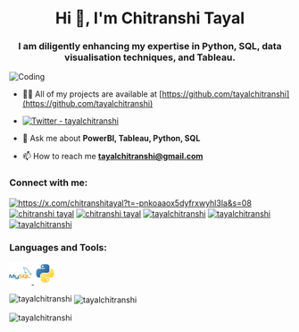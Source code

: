 <h1 align="center">Hi 👋, I'm Chitranshi Tayal</h1>
<h3 align="center">I am diligently enhancing my expertise in Python, SQL, data visualisation techniques, and Tableau.</h3>
<img align="centre" alt="Coding" width="350" src="https://user-images.githubusercontent.com/74038190/236119160-976a0405-caa7-470c-9356-16d43402ea0a.gif">

- 👨‍💻 All of my projects are available at [https://github.com/tayalchitranshi](https://github.com/tayalchitranshi)
- <p align="centre"> <a href="Twitter - tayalchitranshi" target="blank"><img src="https://img.shields.io/twitter/follow/https://x.com/chitranshitayal?t=-pnkoaaox5dyfrxwyhl3la&s=08?logo=twitter&style=for-the-badge" alt="Twitter - tayalchitranshi" /></a> </p>

- 💬 Ask me about **PowerBI, Tableau, Python, SQL**

- 📫 How to reach me **tayalchitranshi@gmail.com**

<h3 align="left">Connect with me:</h3>
<p align="left">
<a href="tayalchitranshi" target="blank"><img align="center" src="https://raw.githubusercontent.com/rahuldkjain/github-profile-readme-generator/master/src/images/icons/Social/twitter.svg" alt="https://x.com/chitranshitayal?t=-pnkoaaox5dyfrxwyhl3la&s=08" height="30" width="40" /></a>
<a href="https://linkedin.com/in/chitranshi tayal" target="blank"><img align="center" src="https://raw.githubusercontent.com/rahuldkjain/github-profile-readme-generator/master/src/images/icons/Social/linked-in-alt.svg" alt="chitranshi tayal" height="30" width="40" /></a>
<a href="https://kaggle.com/chitranshi tayal" target="blank"><img align="center" src="https://raw.githubusercontent.com/rahuldkjain/github-profile-readme-generator/master/src/images/icons/Social/kaggle.svg" alt="chitranshi tayal" height="30" width="40" /></a>
<a href="https://instagram.com/tayalchitranshi" target="blank"><img align="center" src="https://raw.githubusercontent.com/rahuldkjain/github-profile-readme-generator/master/src/images/icons/Social/instagram.svg" alt="tayalchitranshi" height="30" width="40" /></a>
<a href="https://www.hackerrank.com/tayalchitranshi" target="blank"><img align="center" src="https://raw.githubusercontent.com/rahuldkjain/github-profile-readme-generator/master/src/images/icons/Social/hackerrank.svg" alt="tayalchitranshi" height="30" width="40" /></a>
<a href="https://www.leetcode.com/tayalchitranshi" target="blank"><img align="center" src="https://raw.githubusercontent.com/rahuldkjain/github-profile-readme-generator/master/src/images/icons/Social/leet-code.svg" alt="tayalchitranshi" height="30" width="40" /></a>
</p>

<h3 align="left">Languages and Tools:</h3>
<p align="left"> <a href="https://www.mysql.com/" target="_blank" rel="noreferrer"> <img src="https://raw.githubusercontent.com/devicons/devicon/master/icons/mysql/mysql-original-wordmark.svg" alt="mysql" width="40" height="40"/> </a> <a href="https://www.python.org" target="_blank" rel="noreferrer"> <img src="https://raw.githubusercontent.com/devicons/devicon/master/icons/python/python-original.svg" alt="python" width="40" height="40"/> </a> </p>

<p><img align="left" src="https://github-readme-stats.vercel.app/api/top-langs?username=tayalchitranshi&show_icons=true&locale=en&layout=compact" alt="tayalchitranshi" /></p>

<p>&nbsp;<img align="center" src="https://github-readme-stats.vercel.app/api?username=tayalchitranshi&show_icons=true&locale=en" alt="tayalchitranshi" /></p>

<p><img align="center" src="https://github-readme-streak-stats.herokuapp.com/?user=tayalchitranshi&" alt="tayalchitranshi" /></p>
